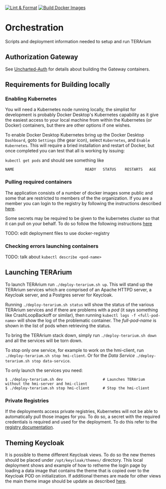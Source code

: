 [![Lint & Format](https://github.com/DARPA-ASKEM/orchestration/actions/workflows/lint_format.yaml/badge.svg)](https://github.com/DARPA-ASKEM/orchestration/actions/workflows/lint_format.yaml)
[![Build Docker Images](https://github.com/DARPA-ASKEM/orchestration/actions/workflows/publish.yaml/badge.svg)](https://github.com/DARPA-ASKEM/orchestration/actions/workflows/publish.yaml)
# Orchestration
Scripts and deployment information needed to setup and run TERArium

## Authorization Gateway

See [Uncharted-Auth](https://github.com/unchartedsoftware/uncharted-auth) for details about building the Gateway containers.

## Requirements for Building locally

### Enabling Kubernetes

You will need a Kubernetes node running locally, the simplist for development is probably Docker Desktop's Kubernetes capability as it give the easiest access to your local machine from within the Kubernetes (or Docker) containers, but there are other options if one wishes.

To enable Docker Desktop Kubernetes bring up the Docker Desktop `Dashboard`, goto `Settings` (the gear icon), select `Kubernetes`, and `Enable Kubernetes`.  This will require a bried installation and restart of Docker, but once completed you can test that all is working by issuing:

`kubectl get pods` and should see something like

```
NAME                                READY   STATUS    RESTARTS   AGE
```

### Pulling required containers

The application consists of a number of docker images some public and some that are restricted to members of the the organization. If you are a member you can login to the registry by following the instructions described [here](CONTRIBUTING.md#login-to-registry).

Some secrets may be required to be given to the kubernetes cluster so that it can pull on your behalf. To do so follow the following instructions [here](CONTRIBUTING.md#kubernetes)

TODO: edit deployment files to use docker-registry

### Checking errors launching containers

TODO: talk about `kubectl describe <pod-name>`

## Launching TERArium

To launch TERArium run `./deploy-terarium.sh up`.  This will stand up the TERArium services which are comprised of an Apache HTTPD server, a Keycloak server, and a Postgres server for Keycloak.

Running `./deploy-terarium.sh status` will show the status of the various TERArium services and if there are problems with a *pod* (it says something like CrashLoopBackoff or similar), then running `kubectl logs -f <full-pod-name>` will show the log of the problematic container.  The *full-pod-name* is shown in the list of pods when retrieving the status.

To bring the TERArium stack down, simply run `./deploy-terarium.sh down` and all the services will be torn down.

To stop only one service, for example to work on the hmi-client, run `./deploy-terarium.sh stop hmi-client`.
Or for the _Data Service_ `./deploy-terarium.sh stop data-service`.

To only launch the services you need:
```shell
$ ./deploy-terarium.sh dev                  # Launches TERArium without the hmi-server and hmi-client
$ ./deploy-terarium.sh stop hmi-client      # Stop the hmi-client
```

### Private Registries
If the deployments access private registries, Kubernetes will not be able to automatically pull those images for you. To do so, a secret with the required credentials is required and used for the deployment. To do this refer to the [registry documentation](./CONTRIBUTING.md#kubernetes).

## Theming Keycloak
It is possible to theme different Keycloak views. To do so the new themes should be placed under `/opt/keycloak/themes/` directory. This local deployment shows and example of how to retheme the login page by loading a data image that contains the theme that is copied over to the Keycloak POD on initialization. If additional themes are made for other views the main theme image should be update as described [here](keycloak-theme/README.md).
